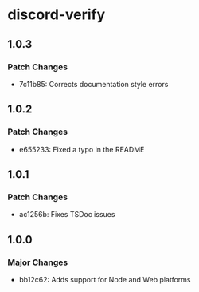 # discord-verify

## 1.0.3

### Patch Changes

- 7c11b85: Corrects documentation style errors

## 1.0.2

### Patch Changes

- e655233: Fixed a typo in the README

## 1.0.1

### Patch Changes

- ac1256b: Fixes TSDoc issues

## 1.0.0

### Major Changes

- bb12c62: Adds support for Node and Web platforms
